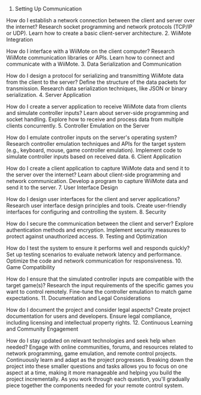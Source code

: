 1. Setting Up Communication

How do I establish a network connection between the client and server over the internet?
Research socket programming and network protocols (TCP/IP or UDP).
Learn how to create a basic client-server architecture.
2. WiiMote Integration

How do I interface with a WiiMote on the client computer?
Research WiiMote communication libraries or APIs.
Learn how to connect and communicate with a WiiMote.
3. Data Serialization and Communication

How do I design a protocol for serializing and transmitting WiiMote data from the client to the server?
Define the structure of the data packets for transmission.
Research data serialization techniques, like JSON or binary serialization.
4. Server Application

How do I create a server application to receive WiiMote data from clients and simulate controller inputs?
Learn about server-side programming and socket handling.
Explore how to receive and process data from multiple clients concurrently.
5. Controller Emulation on the Server

How do I emulate controller inputs on the server's operating system?
Research controller emulation techniques and APIs for the target system (e.g., keyboard, mouse, game controller emulation).
Implement code to simulate controller inputs based on received data.
6. Client Application

How do I create a client application to capture WiiMote data and send it to the server over the internet?
Learn about client-side programming and network communication.
Develop a program to capture WiiMote data and send it to the server.
7. User Interface Design

How do I design user interfaces for the client and server applications?
Research user interface design principles and tools.
Create user-friendly interfaces for configuring and controlling the system.
8. Security

How do I secure the communication between the client and server?
Explore authentication methods and encryption.
Implement security measures to protect against unauthorized access.
9. Testing and Optimization

How do I test the system to ensure it performs well and responds quickly?
Set up testing scenarios to evaluate network latency and performance.
Optimize the code and network communication for responsiveness.
10. Game Compatibility

How do I ensure that the simulated controller inputs are compatible with the target game(s)?
Research the input requirements of the specific games you want to control remotely.
Fine-tune the controller emulation to match game expectations.
11. Documentation and Legal Considerations

How do I document the project and consider legal aspects?
Create project documentation for users and developers.
Ensure legal compliance, including licensing and intellectual property rights.
12. Continuous Learning and Community Engagement

How do I stay updated on relevant technologies and seek help when needed?
Engage with online communities, forums, and resources related to network programming, game emulation, and remote control projects.
Continuously learn and adapt as the project progresses.
Breaking down the project into these smaller questions and tasks allows you to focus on one aspect at a time, making it more manageable and helping you build the project incrementally. As you work through each question, you'll gradually piece together the components needed for your remote control system.
